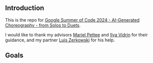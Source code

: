 ## Introduction
This is the repo for [Google Summer of Code 2024 - AI-Generated Choreography - from Solos to Duets](https://humanai.foundation/gsoc/2024/proposal_ChoreoAI1.html).

I would like to thank my advisors [Mariel Pettee](https://marielpettee.com/) and [Ilya Vidrin](https://www.ilyavidrin.com/) for their guidance, and my partner [Luis Zerkowski](https://github.com/Luizerko) for his help.

## Goals
